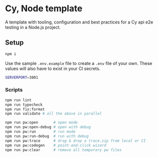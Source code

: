 # Cy, Node template

A template with tooling, configuration and best practices for a Cy api e2e testing in a Node.js project.

## Setup

```bash
npm i
```

Use the sample `.env.example` file to create a `.env` file of your own. These values will also have to exist in your CI secrets.

```bash
SERVERPORT=3001
```

### Scripts

```bash
npm run lint
npm run typecheck
npm run fix:format
npm run validate # all the above in parallel

npm run pw:open       # open mode
npm run pw:open-debug # open with debug
npm run pw:run        # run mode
npm run pw:run-debug  # run with debug
npm run pw:trace      # drag & drop a trace.zip from local or CI
npm run pw:codegen    # point-and-click wizard
npm run pw:clear      # remove all temporary pw files
```
